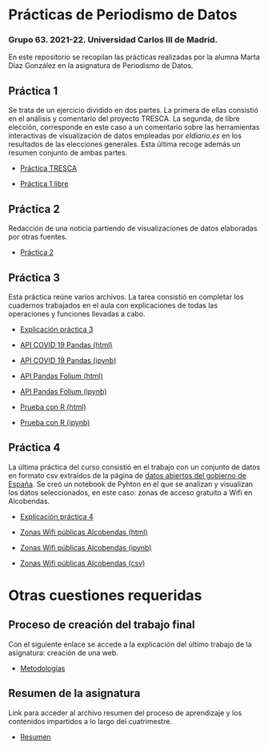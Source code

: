 # Prácticas de Periodismo de Datos 

### Grupo 63. 2021-22. Universidad Carlos III de Madrid. 
En este repositorio se recopilan las prácticas realizadas por la alumna Marta Díaz González en la asignatura de Periodismo de Datos. 

## Práctica 1

Se trata de un ejercicio dividido en dos partes. La primera de ellas consistió en el análisis y comentario del proyecto TRESCA. La segunda, de libre elección, corresponde en este caso a un comentario sobre las herramientas interactivas de visualización de datos empleadas por *eldiario.es* en los resultados de las elecciones generales. Esta última recoge además un resumen conjunto de ambas partes. 

- [Práctica TRESCA](https://github.com/Pontedatos/MartaDiaz/blob/main/practica-1-tresca.md)

- [Práctica 1 libre](https://github.com/Pontedatos/MartaDiaz/blob/main/practica-1-libre.md)

## Práctica 2

Redacción de una noticia partiendo de visualizaciones de datos elaboradas por otras fuentes. 

- [Práctica 2]( https://github.com/Pontedatos/MartaDiaz/blob/main/practica-2.md)

## Práctica 3 

Esta práctica reúne varios archivos. La tarea consistió en completar los cuadernos trabajados en el aula con explicaciones de todas las operaciones y funciones llevadas a cabo. 

- [Explicación práctica 3]( https://github.com/Pontedatos/MartaDiaz/blob/main/practica-3.md)

- [API COVID 19 Pandas (html)]( https://github.com/Pontedatos/MartaDiaz/blob/main/python-api-covid19-pandas.html)

- [API COVID 19 Pandas (ipynb)]( https://github.com/Pontedatos/MartaDiaz/blob/main/python-api-covid19-pandas.ipynb)

- [API Pandas Folium (html)]( https://github.com/Pontedatos/MartaDiaz/blob/main/api-pandas-folium.html)

- [API Pandas Folium (ipynb)]( https://github.com/Pontedatos/MartaDiaz/blob/main/api-pandas-folium.ipynb)

- [Prueba con R (html)]( https://github.com/Pontedatos/MartaDiaz/blob/main/probando-con-r.html)

- [Prueba con R (ipynb)](https://github.com/Pontedatos/MartaDiaz/blob/main/probando-con-r.ipynb)


## Práctica 4

La última práctica del curso consistió en el trabajo con un conjunto de datos en formato csv extraídos de la página de [datos abiertos del gobierno de España](https://datos.gob.es/es/). Se creó un notebook de Pyhton en el que se analizan y visualizan los datos seleccionados, en este caso: zonas de acceso gratuito a Wifi en Alcobendas. 

- [Explicación práctica 4]( https://github.com/Pontedatos/MartaDiaz/blob/main/practica-4.md)

- [Zonas Wifi públicas Alcobendas (html)]( https://github.com/Pontedatos/MartaDiaz/blob/main/practica-4.html)

- [Zonas Wifi públicas Alcobendas (ipynb)](https://github.com/Pontedatos/MartaDiaz/blob/main/practica-4.ipynb)

- [Zonas Wifi públicas Alcobendas (csv)]( https://github.com/Pontedatos/MartaDiaz/blob/main/practica-4.csv)


# Otras cuestiones requeridas


## Proceso de creación del trabajo final

Con el siguiente enlace se accede a la explicación del último trabajo de la asignatura: creación de una web. 

- [Metodologías](https://github.com/Pontedatos/MartaDiaz/blob/main/metodologia.md)

## Resumen de la asignatura 

Link para acceder al archivo resumen del proceso de aprendizaje y los contenidos impartidos a lo largo del cuatrimestre. 

- [Resumen](https://github.com/Pontedatos/MartaDiaz/blob/main/Resumen.md)

